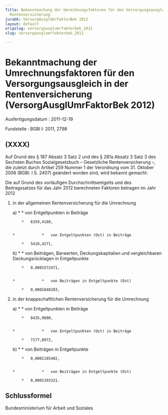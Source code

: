 ```yaml
---
Title: Bekanntmachung der Umrechnungsfaktoren für den Versorgungsausgleich in der
  Rentenversicherung
jurabk: VersorgAusglUmrFaktorBek 2012
layout: default
origslug: versorgausglumrfaktorbek_2012
slug: versorgausglumrfaktorbek_2012

---
```


# Bekanntmachung der Umrechnungsfaktoren für den Versorgungsausgleich in der Rentenversicherung (VersorgAusglUmrFaktorBek 2012)

Ausfertigungsdatum
:   2011-12-19

Fundstelle
:   BGBl I: 2011, 2798

## (XXXX)

Auf Grund des § 187 Absatz 3 Satz 2 und des § 281a Absatz 3 Satz 3 des
Sechsten Buches Sozialgesetzbuch – Gesetzliche Rentenversicherung –,
die zuletzt durch Artikel 259 Nummer 1 der Verordnung vom 31. Oktober
2006 (BGBl. I S. 2407) geändert worden sind, wird bekannt gemacht:

Die auf Grund des vorläufigen Durchschnittsentgelts und des
Beitragssatzes für das Jahr 2012 berechneten Faktoren betragen im Jahr
2012

1.  in der allgemeinen Rentenversicherung für die Umrechnung

    a)
        *            *   von Entgeltpunkten in Beiträge

            *   6359,4160,


        *            *   von Entgeltpunkten (Ost) in Beiträge

            *   5410,4271,





    b)
        *            *   von Beiträgen, Barwerten, Deckungskapitalien und
                vergleichbaren Deckungsrücklagen in Entgeltpunkte

            *   0,0001572471,


        *            *   von Beiträgen in Entgeltpunkte (Ost)

            *   0,0001848283,








2.  in der knappschaftlichen Rentenversicherung für die Umrechnung

    a)
        *            *   von Entgeltpunkten in Beiträge

            *   8435,9600,


        *            *   von Entgeltpunkten (Ost) in Beiträge

            *   7177,0972,





    b)
        *            *   von Beiträgen in Entgeltpunkte

            *   0,0001185402,


        *            *   von Beiträgen in Entgeltpunkte (Ost)

            *   0,0001393321.

## Schlussformel

Bundesministerium für Arbeit und Soziales

